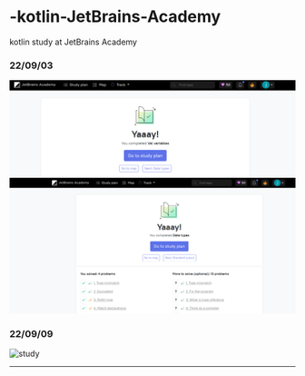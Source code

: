 # -kotlin-JetBrains-Academy
kotlin study at JetBrains Academy



### 22/09/03

![study](https://github.com/jmnl225/-kotlin-JetBrains-Academy/blob/main/Val%20variables.png)
![study](https://github.com/jmnl225/-kotlin-JetBrains-Academy/blob/main/Data%20types.png)

### 22/09/09
![study](https://github.com/jmnl225/-kotlin-JetBrains-Academy/blob/main/Standard%output.png)

----
